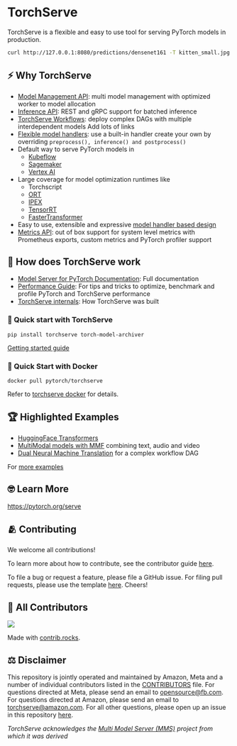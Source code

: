 # TorchServe

TorchServe is a flexible and easy to use tool for serving PyTorch models in production.

```bash
curl http://127.0.0.1:8080/predictions/densenet161 -T kitten_small.jpg
```
## ⚡ Why TorchServe
* [Model Management API](docs/management_api.md): multi model management with optimized worker to model allocation
* [Inference API](docs/inference_api.md): REST and gRPC support for batched inference
* [TorchServe Workflows](examples/Workflows/README.md): deploy complex DAGs with multiple interdependent models
Add lots of links
* [Flexible model handlers](https://github.com/pytorch/serve/blob/master/ts/torch_handler/base_handler.py#L148-L190): use a built-in handler create your own by overriding `preprocess(), inference() and postprocess()`
* Default way to serve PyTorch models in
  * [Kubeflow](https://v0-5.kubeflow.org/docs/components/pytorchserving/)
  * [Sagemaker](https://aws.amazon.com/blogs/machine-learning/serving-pytorch-models-in-production-with-the-amazon-sagemaker-native-torchserve-integration/)
  * [Vertex AI](https://cloud.google.com/blog/topics/developers-practitioners/pytorch-google-cloud-how-deploy-pytorch-models-vertex-ai)
* Large coverage for model optimization runtimes like
  * Torchscript
  * [ORT](https://discuss.pytorch.org/t/deploying-onnx-model-with-torchserve/97725/2)
  * [IPEX](https://github.com/pytorch/serve/tree/master/examples/intel_extension_for_pytorch)
  * [TensorRT](https://github.com/pytorch/serve/issues/1243)
  * [FasterTransformer](https://github.com/pytorch/serve/tree/master/examples/FasterTransformer_HuggingFace_Bert)
* Easy to use, extensible and expressive [model handler based design](https://github.com/pytorch/serve/tree/master/examples/) 
* [Metrics API](docs/metrics.md): out of box support for system level metrics with Prometheus exports, custom metrics and PyTorch profiler support


## 🤔 How does TorchServe work
* [Model Server for PyTorch Documentation](docs/README.md): Full documentation
* [Performance Guide](docs/performance_guide.md): For tips and tricks to optimize, benchmark and profile PyTorch and TorchServe performance
* [TorchServe internals](docs/internals.md): How TorchServe was built

### 🚀 Quick start with TorchServe
```
pip install torchserve torch-model-archiver
```

[Getting started guide](docs/getting_started.md)

### 🐳 Quick Start with Docker

```
docker pull pytorch/torchserve
```

Refer to [torchserve docker](docker/README.md) for details.

## 🏆 Highlighted Examples
* [HuggingFace Transformers](examples/Huggingface_Transformers)
* [MultiModal models with MMF](https://github.com/pytorch/serve/tree/master/examples/MMF-activity-recognition) combining text, audio and video
* [Dual Neural Machine Translation](examples/Workflows/nmt_tranformers_pipeline) for a complex workflow DAG

For [more examples](examples/README.md)

## 🤓 Learn More
https://pytorch.org/serve


## 🫂 Contributing

We welcome all contributions!

To learn more about how to contribute, see the contributor guide [here](https://github.com/pytorch/serve/blob/master/CONTRIBUTING.md).

To file a bug or request a feature, please file a GitHub issue. For filing pull requests, please use the template [here](https://github.com/pytorch/serve/blob/master/pull_request_template.md). Cheers!

## 💖 All Contributors

<a href="https://github.com/pytorch/serve/graphs/contributors">
  <img src="https://contrib.rocks/image?repo=pytorch/serve" />
</a>

Made with [contrib.rocks](https://contrib.rocks).
## ⚖️ Disclaimer 
This repository is jointly operated and maintained by Amazon, Meta and a number of individual contributors listed in the [CONTRIBUTORS](https://github.com/pytorch/serve/graphs/contributors) file. For questions directed at Meta, please send an email to opensource@fb.com. For questions directed at Amazon, please send an email to torchserve@amazon.com. For all other questions, please open up an issue in this repository [here](https://github.com/pytorch/serve/issues).

*TorchServe acknowledges the [Multi Model Server (MMS)](https://github.com/awslabs/multi-model-server) project from which it was derived*
